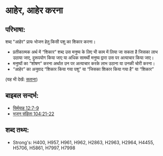 # आहेर, आहेर करना #

## परिभाषा: ##

शब्द "आहेर" प्रायः भोजन हेतु किसी पशु का शिकार करना।

* प्रतीकात्मक अर्थ में “शिकार” शब्द उस मनुष्य के लिए भी काम में लिया जा सकता है जिसका लाभ उठाया जाए, दुरूपयोग किया जाए या अधिक सामर्थी मनुष्य द्वारा उस पर अत्याचार किया जाए।
* मनुष्यों का “शोषण” करना अर्थात उन पर अत्याचार करके लाभ उठाना या उनकी चोरी करना।
* “आहेर” का अनुवाद “शिकार किया गया पशु” या “जिसका शिकार किया गया है” या “शिकार”

(यह भी देखें: [सताना](../other/oppress.md))

## बाइबल सन्दर्भ: ##

* [यिर्मयाह 12:7-9](rc://hi/tn/help/jer/12/07)
* [भजन संहिता 104:21-22](rc://hi/tn/help/psa/104/021)

## शब्द तथ्य: ##

* Strong's: H400, H957, H961, H962, H2863, H2963, H2964, H4455, H5706, H5861, H7997, H7998
